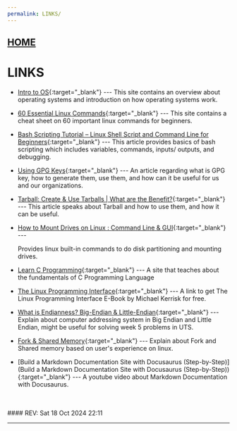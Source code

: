 ```yaml
---
permalink: LINKS/
---
```


## [HOME](../)

# LINKS

* [Intro to OS](https://www.codio.com/resources/intro-to-os){:target="_blank"} ---
  This site contains an overview about operating systems and introduction on how operating systems work.

* [60 Essential Linux Commands](https://demos.vlsm.org/){:target="_blank"} ---
  This site contains a cheat sheet on 60 important linux commands for beginners.

* [Bash Scripting Tutorial – Linux Shell Script and Command Line for Beginners](https://docos.vlsm.org/){:target="_blank"} ---
  This article provides basics of bash scripting which includes variables, commands, inputs/ outputs, and debugging.

* [Using GPG Keys](https://confluence.atlassian.com/bitbucketserver/using-gpg-keys-913477014.html){:target="_blank"} ---
  An article regarding what is GPG key, how to generate them, use them, and how can it be useful for us and our organizations.

* [Tarball: Create & Use Tarballs | What are the Benefit?](https://www.lenovo.com/ca/en/glossary/tarball/?orgRef=https%253A%252F%252Fwww.google.com%252F&srsltid=AfmBOopYv1OCELejErGcUQTOhZ2zxEd36yYhUPXmtLr7ybT6u35Rm5yB){:target="_blank"} ---
  This article speaks about Tarball and how to use them, and how it can be useful.

* [How to Mount Drives on Linux : Command Line & GUI](https://www.wikihow.com/Linux-How-to-Mount-Drive){:target="_blank"} ---

  Provides linux built-in commands to do disk partitioning and mounting drives.
* [Learn C Programming](https://www.programiz.com/c-programming){:target="_blank"} ---
 A site that teaches about the fundamentals of C Programming Language

* [The Linux Programming Interface](https://broman.dev/download/The%20Linux%20Programming%20Interface.pdf){:target="_blank"} ---
 A link to get The Linux Programming Interface E-Book by Michael Kerrisk for free.

* [What is Endianness? Big-Endian & Little-Endian](https://www.geeksforgeeks.org/little-and-big-endian-mystery/){:target="_blank"} ---
 Explain about computer addressing system in Big Endian and Little Endian, might be useful for solving week 5 problems in UTS.

* [Fork & Shared Memory](https://www.linuxquestions.org/questions/programming-9/fork-and-shared-memory-4175535565/){:target="_blank"} ---
Explain about Fork and Shared memory based on user's experience on linux.

* [Build a Markdown Documentation Site with Docusaurus (Step-by-Step)](Build a Markdown Documentation Site with Docusaurus (Step-by-Step)){:target="_blank"} ---
A youtube video about Markdown Documentation with Docusaurus.
<br>
<br>
#### REV: Sat 18 Oct 2024 22:11
<hr>
